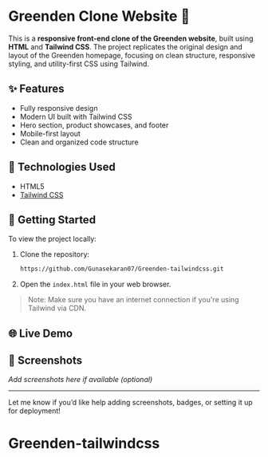 
# Greenden Clone Website 🌿

This is a **responsive front-end clone of the Greenden website**, built using **HTML** and **Tailwind CSS**. The project replicates the original design and layout of the Greenden homepage, focusing on clean structure, responsive styling, and utility-first CSS using Tailwind.

## ✨ Features

* Fully responsive design
* Modern UI built with Tailwind CSS
* Hero section, product showcases, and footer
* Mobile-first layout
* Clean and organized code structure

## 🔧 Technologies Used

* HTML5
* [Tailwind CSS](https://tailwindcss.com/)

## 🚀 Getting Started

To view the project locally:

1. Clone the repository:

   ```bash
   https://github.com/Gunasekaran07/Greenden-tailwindcss.git
   ```
2. Open the `index.html` file in your web browser.

> Note: Make sure you have an internet connection if you're using Tailwind via CDN.

## 🌐 Live Demo


## 📸 Screenshots

*Add screenshots here if available (optional)*

---

Let me know if you’d like help adding screenshots, badges, or setting it up for deployment!
# Greenden-tailwindcss
